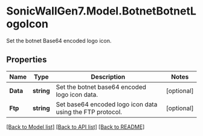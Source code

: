 # SonicWallGen7.Model.BotnetBotnetLogoIcon
Set the botnet Base64 encoded logo icon.

## Properties

Name | Type | Description | Notes
------------ | ------------- | ------------- | -------------
**Data** | **string** | Set the botnet base64 encoded logo icon data. | [optional] 
**Ftp** | **string** | Set base64 encoded logo icon data using the FTP protocol. | [optional] 

[[Back to Model list]](../README.md#documentation-for-models) [[Back to API list]](../README.md#documentation-for-api-endpoints) [[Back to README]](../README.md)

